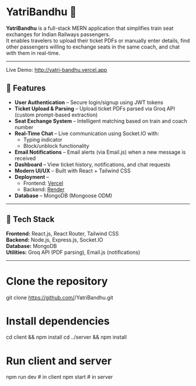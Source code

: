 # YatriBandhu 🚆

**YatriBandhu** is a full-stack MERN application that simplifies train seat exchanges for Indian Railways passengers.  
It enables travelers to upload their ticket PDFs or manually enter details, find other passengers willing to exchange seats in the same coach, and chat with them in real-time.

---

Live Demo: http://yatri-bandhu.vercel.app

## 🚀 Features

- **User Authentication** – Secure login/signup using JWT tokens  
- **Ticket Upload & Parsing** – Upload ticket PDFs parsed via Groq API (custom prompt-based extraction)  
- **Seat Exchange System** – Intelligent matching based on train and coach number  
- **Real-Time Chat** – Live communication using Socket.IO with:
  - Typing indicator  
  - Block/unblock functionality  
- **Email Notifications** – Email alerts (via Email.js) when a new message is received  
- **Dashboard** – View ticket history, notifications, and chat requests  
- **Modern UI/UX** – Built with React + Tailwind CSS  
- **Deployment** –  
  - Frontend: [Vercel](https://vercel.com/)  
  - Backend: [Render](https://render.com/)  
- **Database** – MongoDB (Mongoose ODM)

---

## 🧱 Tech Stack

**Frontend:** React.js, React Router, Tailwind CSS  
**Backend:** Node.js, Express.js, Socket.IO  
**Database:** MongoDB  
**Utilities:** Groq API (PDF parsing), Email.js (notifications)

---
# Clone the repository
git clone https://github.com/<your-username>/YatriBandhu.git

# Install dependencies
cd client && npm install
cd ../server && npm install

# Run client and server
npm run dev   # in client
npm start     # in server

